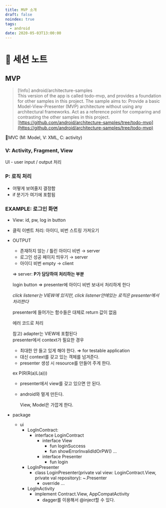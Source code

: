 ```yaml
---
title: MVP 소개
draft: false
noindex: true
tags:
  - android
date: 2020-05-03T13:00:00
---
```

# 🙊 세션 노트

## MVP

> [!info] android/architecture-samples  
> This version of the app is called todo-mvp, and provides a foundation for other samples in this project. The sample aims to: Provide a basic Model-View-Presenter (MVP) architecture without using any architectural frameworks. Act as a reference point for comparing and contrasting the other samples in this project.  
> [https://github.com/android/architecture-samples/tree/todo-mvp](https://github.com/android/architecture-samples/tree/todo-mvp)

🔺MVC (M: Model, V: XML, C: activity)

### V: Activity, Fragment, View

UI - user input / output 처리

### P: 로직 처리

- 어떻게 보여줄지 결정함
- if 분기가 여기에 포함됨

### EXAMPLE: 로그인 화면

- View: id, pw, log in button
- 클릭 이벤트 처리: 아이디, 비번 스트링 가져오기
- OUTPUT
    - 존재하지 않는 / 틀린 아이디 비번 → server
    - 로그인 성공 페이지 띄우기 → server
    - 아이디 비번 empty → client

  ⇒ server: **P가 담당하여 처리하는 부분**

  login button ⇒ presenter에 아이디 비번 보내서 처리하게 한다

  _click listener는 VIEW에 있지만, click listener안에있는 로직은 presenter에서 처리한다_

  presenter에 들어가는 함수들은 대체로 return 값이 없음

  에러 코드로 처리

  참고) adapter는 VIEW에 포함된다  
  presenter에서 context가 필요한 경우

    - 최대한 안 들고 있게 해야 한다. ⇒ for testable application
    - 대신 context를 갖고 있는 객체를 넘겨준다.
    - presenter 생성 시 resource를 만들어 주게 한다.

  ex P(R(R(a)L(a)))

    - presenter에서 view를 갖고 있으면 안 된다.
    - android와 멀게 만든다.

      View, Model은 가깝게 한다.

- package
    - ui
        - LogInContract:
            - interface LoginContract
                - interface View
                    - fun loginSuccess
                    - fun showErrorInvalidIdOrPW()
                      ...
                - interface Presenter
                    - fun login
        - LogInPresenter
            - class LoginPresenter(private val view: LoginContract.View, private val repository): ~.Presenter
                - override ...
        - LogInActivity
            - implement Contract.View, AppCompatActivity
                - dagger를 이용해서 @inject할 수 있다.

